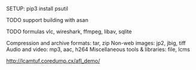 SETUP:
  pip3 install psutil

TODO
  support building with asan


TODO formulas
  vlc, wireshark, ffmpeg, libav, sqlite

  Compression and archive formats: tar, zip
  Non-web images: jp2, jbig, tiff
  Audio and video: mp3, aac, h264
  Miscellaneous tools & libraries: file, lcms

  http://lcamtuf.coredump.cx/afl_demo/
